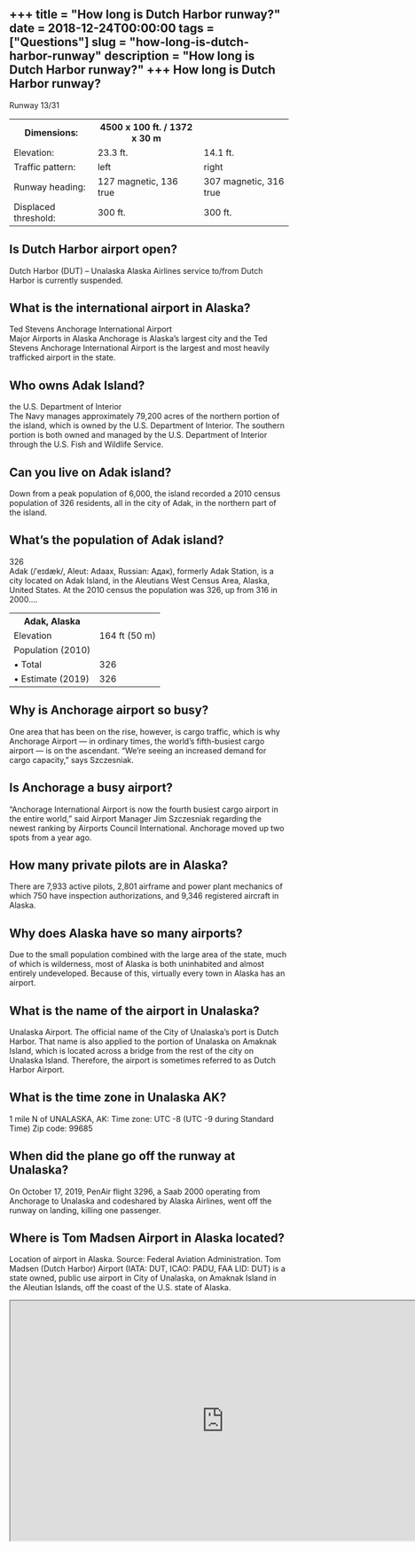 +++
title = "How long is Dutch Harbor runway?"
date = 2018-12-24T00:00:00
tags = ["Questions"]
slug = "how-long-is-dutch-harbor-runway"
description = "How long is Dutch Harbor runway?"
+++
How long is Dutch Harbor runway?
--------------------------------

Runway 13/31

<table><tr><th>Dimensions:</th><th>4500 x 100 ft. / 1372 x 30 m</th></tr><tr><td>Elevation:</td><td>23.3 ft.</td><td>14.1 ft.</td></tr><tr><td>Traffic pattern:</td><td>left</td><td>right</td></tr><tr><td>Runway heading:</td><td>127 magnetic, 136 true</td><td>307 magnetic, 316 true</td></tr><tr><td>Displaced threshold:</td><td>300 ft.</td><td>300 ft.</td></tr></table>

Is Dutch Harbor airport open?
-----------------------------

Dutch Harbor (DUT) – Unalaska Alaska Airlines service to/from Dutch Harbor is currently suspended.

What is the international airport in Alaska?
--------------------------------------------

Ted Stevens Anchorage International Airport  
Major Airports in Alaska Anchorage is Alaska’s largest city and the Ted Stevens Anchorage International Airport is the largest and most heavily trafficked airport in the state.

Who owns Adak Island?
---------------------

the U.S. Department of Interior  
The Navy manages approximately 79,200 acres of the northern portion of the island, which is owned by the U.S. Department of Interior. The southern portion is both owned and managed by the U.S. Department of Interior through the U.S. Fish and Wildlife Service.

Can you live on Adak island?
----------------------------

Down from a peak population of 6,000, the island recorded a 2010 census population of 326 residents, all in the city of Adak, in the northern part of the island.

What’s the population of Adak island?
-------------------------------------

326  
Adak (/ˈeɪdæk/, Aleut: Adaax, Russian: Адак), formerly Adak Station, is a city located on Adak Island, in the Aleutians West Census Area, Alaska, United States. At the 2010 census the population was 326, up from 316 in 2000….

<table><tr><th>Adak, Alaska</th></tr><tr><td>Elevation</td><td>164 ft (50 m)</td></tr><tr><td>Population (2010)</td></tr><tr><td>• Total</td><td>326</td></tr><tr><td>• Estimate (2019)</td><td>326</td></tr></table>

Why is Anchorage airport so busy?
---------------------------------

One area that has been on the rise, however, is cargo traffic, which is why Anchorage Airport — in ordinary times, the world’s fifth-busiest cargo airport — is on the ascendant. “We’re seeing an increased demand for cargo capacity,” says Szczesniak.

Is Anchorage a busy airport?
----------------------------

“Anchorage International Airport is now the fourth busiest cargo airport in the entire world,” said Airport Manager Jim Szczesniak regarding the newest ranking by Airports Council International. Anchorage moved up two spots from a year ago.

How many private pilots are in Alaska?
--------------------------------------

There are 7,933 active pilots, 2,801 airframe and power plant mechanics of which 750 have inspection authorizations, and 9,346 registered aircraft in Alaska.

Why does Alaska have so many airports?
--------------------------------------

Due to the small population combined with the large area of the state, much of which is wilderness, most of Alaska is both uninhabited and almost entirely undeveloped. Because of this, virtually every town in Alaska has an airport.

What is the name of the airport in Unalaska?
--------------------------------------------

Unalaska Airport. The official name of the City of Unalaska’s port is Dutch Harbor. That name is also applied to the portion of Unalaska on Amaknak Island, which is located across a bridge from the rest of the city on Unalaska Island. Therefore, the airport is sometimes referred to as Dutch Harbor Airport.

What is the time zone in Unalaska AK?
-------------------------------------

1 mile N of UNALASKA, AK: Time zone: UTC -8 (UTC -9 during Standard Time) Zip code: 99685

When did the plane go off the runway at Unalaska?
-------------------------------------------------

On October 17, 2019, PenAir flight 3296, a Saab 2000 operating from Anchorage to Unalaska and codeshared by Alaska Airlines, went off the runway on landing, killing one passenger.

Where is Tom Madsen Airport in Alaska located?
----------------------------------------------

Location of airport in Alaska. Source: Federal Aviation Administration. Tom Madsen (Dutch Harbor) Airport (IATA: DUT, ICAO: PADU, FAA LID: DUT) is a state owned, public use airport in City of Unalaska, on Amaknak Island in the Aleutian Islands, off the coast of the U.S. state of Alaska.

<iframe allow="accelerometer; autoplay; clipboard-write; encrypted-media; gyroscope; picture-in-picture" allowfullscreen="" class="__youtube_prefs__  epyt-is-override  no-lazyload" data-no-lazy="1" data-origheight="433" data-origwidth="770" data-skipgform_ajax_framebjll="" height="433" id="_ytid_23792" loading="lazy" src="https://www.youtube.com/embed/v1iexaYqh-M?enablejsapi=1&autoplay=0&cc_load_policy=0&cc_lang_pref=&iv_load_policy=1&loop=0&modestbranding=0&rel=1&fs=1&playsinline=0&autohide=2&theme=dark&color=red&controls=1&" title="YouTube player" width="770"></iframe>